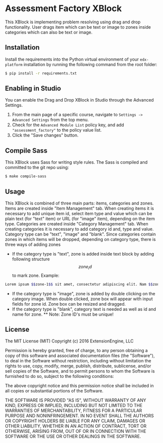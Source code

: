 Assessment Factory XBlock
=======================

This XBlock is implementing problem resolving using drag and drop functionality. User drags item which can be text or image to zones inside categories which can also be text or image.


Installation
------------

Install the requirements into the Python virtual environment of your
`edx-platform` installation by running the following command from the
root folder:

```bash
$ pip install -r requirements.txt
```


Enabling in Studio
------------------

You can enable the Drag and Drop XBlock in Studio through the Advanced
Settings.

1. From the main page of a specific course, navigate to `Settings ->
   Advanced Settings` from the top menu.
2. Check for the `Advanced Module List` policy key, and add
   `"assessment_factory"` to the policy value list.
3. Click the "Save changes" button.

Compile Sass
-----
This XBlock uses Sass for writing style rules. The Sass is compiled
and committed to the git repo using:

```bash
$ make compile-sass
```

Usage
-------
This XBlock is combined of three main parts: items, categories and zones. Items are created inside "Item Management" tab. When creating items it is necessary to add unique item id, select item type and value which can be plain text (for "text" item) or URL (for "image" item), depending on the item type. Categories are created inside "Category Management" tab. When creating categories it is necessary to add category id and, type and value. Category type can be "text", "image" and "blank". Since categories contain zones in which items will be dropped, depending on category type, there is three ways of adding zones
* If the category type is "text", zone is added inside text block by adding following structure $$zone_id$$ to mark zone. Example:

```bash
Lorem ipsum $$zone-1$$ sit amet, consectetur adipiscing elit. Nam $$zone-2$$, eu pretium leo convallis at.
```
* If the category type is "image", zone is added by double clicking on the category image. When double clicked, zone box will appear with input fields for zone id. Zone box can be resized and dragged.
* If the category type is "blank", category text is needed as well as id and name for zone.
** Note: Zone ID's must be unique!


License
-------

The MIT License (MIT)
Copyright (c) 2016 ExtensionEngine, LLC

Permission is hereby granted, free of charge, to any person obtaining a copy of this software and associated documentation files (the "Software"), to deal in the Software without restriction, including without limitation the rights to use, copy, modify, merge, publish, distribute, sublicense, and/or sell copies of the Software, and to permit persons to whom the Software is furnished to do so, subject to the following conditions:

The above copyright notice and this permission notice shall be included in all copies or substantial portions of the Software.

THE SOFTWARE IS PROVIDED "AS IS", WITHOUT WARRANTY OF ANY KIND, EXPRESS OR IMPLIED, INCLUDING BUT NOT LIMITED TO THE WARRANTIES OF MERCHANTABILITY, FITNESS FOR A PARTICULAR PURPOSE AND NONINFRINGEMENT. IN NO EVENT SHALL THE AUTHORS OR COPYRIGHT HOLDERS BE LIABLE FOR ANY CLAIM, DAMAGES OR OTHER LIABILITY, WHETHER IN AN ACTION OF CONTRACT, TORT OR OTHERWISE, ARISING FROM, OUT OF OR IN CONNECTION WITH THE SOFTWARE OR THE USE OR OTHER DEALINGS IN THE SOFTWARE.